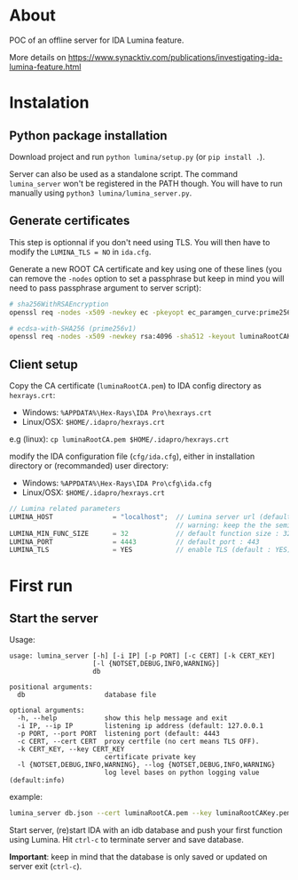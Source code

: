 
About
=====

POC of an offline server for IDA Lumina feature.

More details on https://www.synacktiv.com/publications/investigating-ida-lumina-feature.html

Instalation
===========

Python package installation
---------------------------

Download project and run `python lumina/setup.py` (or `pip install .`).

Server can also be used as a standalone script.  The command `lumina_server` won't be registered in the PATH though. You will have to run manually using `python3 lumina/lumina_server.py`.

Generate certificates
----------------------

This step is optionnal if you don't need using TLS. You will then have to modify the `LUMINA_TLS = NO` in `ida.cfg`.

Generate a new ROOT CA certificate and key using one of these lines
(you can remove the `-nodes` option to set a passphrase but keep in mind you will need to pass passphrase argument to server script):

```bash
# sha256WithRSAEncryption
openssl req -nodes -x509 -newkey ec -pkeyopt ec_paramgen_curve:prime256v1 -sha256 -keyout luminaRootCAKey.pem -out luminaRootCAK.pem -days 365 -subj '/CN=www.fakerays.com/O=Fake Hexrays/C=XX'

# ecdsa-with-SHA256 (prime256v1)
openssl req -nodes -x509 -newkey rsa:4096 -sha512 -keyout luminaRootCAKey.pem -out luminaRootCA.pem -days 365 -subj '/CN=www.fakerays.com/O=Fake Hexrays/C=XX'
```

Client setup
------------

Copy the CA certificate (`luminaRootCA.pem`) to IDA config directory as `hexrays.crt`:
- Windows: ``%APPDATA%\Hex-Rays\IDA Pro\hexrays.crt``
- Linux/OSX: ``$HOME/.idapro/hexrays.crt``

e.g (linux): `cp luminaRootCA.pem $HOME/.idapro/hexrays.crt`

modify the IDA configuration file (``cfg/ida.cfg``), either in installation directory or (recommanded) user directory:
- Windows: ``%APPDATA%\Hex-Rays\IDA Pro\cfg\ida.cfg``
- Linux/OSX: ``$HOME/.idapro/hexrays.crt``

```c
// Lumina related parameters
LUMINA_HOST               = "localhost";  // Lumina server url (default : "lumina.hex-rays.com")
                                          // warning: keep the the semicolon
LUMINA_MIN_FUNC_SIZE      = 32            // default function size : 32
LUMINA_PORT               = 4443          // default port : 443
LUMINA_TLS                = YES           // enable TLS (default : YES)
```

First run
=========

Start the server
----------------

Usage:
```
usage: lumina_server [-h] [-i IP] [-p PORT] [-c CERT] [-k CERT_KEY]
                     [-l {NOTSET,DEBUG,INFO,WARNING}]
                     db

positional arguments:
  db                    database file

optional arguments:
  -h, --help            show this help message and exit
  -i IP, --ip IP        listening ip address (default: 127.0.0.1
  -p PORT, --port PORT  listening port (default: 4443
  -c CERT, --cert CERT  proxy certfile (no cert means TLS OFF).
  -k CERT_KEY, --key CERT_KEY
                        certificate private key
  -l {NOTSET,DEBUG,INFO,WARNING}, --log {NOTSET,DEBUG,INFO,WARNING}
                        log level bases on python logging value (default:info)

```

example:

```bash
lumina_server db.json --cert luminaRootCA.pem --key luminaRootCAKey.pem --ip 127.0.0.1 --port 4443 --log DEBUG
```

Start server, (re)start IDA with an idb database and push your first function using Lumina.
Hit `ctrl-c` to terminate server and save database.

**Important**: keep in mind that the database is only saved or updated on server exit (`ctrl-c`).

